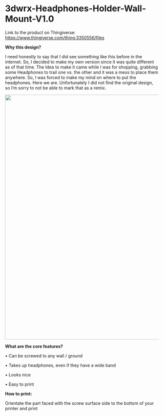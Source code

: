 # 3dwrx-Headphones-Holder-Wall-Mount-V1.0


Link to the product on Thingiverse:
https://www.thingiverse.com/thing:3350556/files



**Why this design?**

I need honestly to say that I did see something like this before in the internet. So, I decided to make my own version since it was quite different as of that time. The Idea to make it came while I was for shopping, grabbing some Headphones to trail one vs. the other and it was a mess to place them anywhere. So, I was forced to make my mind on where to put the headphones. Here we are.
Unfortunately I did not find the original design, so I’m sorry to not be able to mark that as a remix.


<p align="center">
  <img 
    width="800"
    height="800"
    src="https://github.com/thomaszipf/3dwrx-Headphones-Holder-Wall-Mount-V1.0/blob/main/Images/Headphones-Holder-Wall-Mount-V1.0.PNG"
  >
</p>

**What are the core features?**

• Can be screwed to any wall / ground

• Takes up headphones, even if they have a wide band

• Looks nice

• Easy to print


**How to print:**

Orientate the part faced with the screw surface side to the bottom of your printer and print


